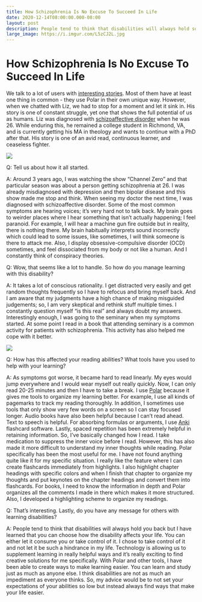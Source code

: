 ```yaml
---
title: How Schizophrenia Is No Excuse To Succeed In Life
date: 2020-12-14T08:00:00.000-08:00
layout: post
description: People tend to think that disabilities will always hold someone back but I have learned that you can choose how the disability will affect your life. You can either let it consume you or take control of it 
large_image: https://i.imgur.com/L5zCJ2L.jpg
---
```


# How Schizophrenia Is No Excuse To Succeed In Life

We talk to a lot of users with <a href="https://getpolarized.io/2020/11/18/How-I-Became-a-Space-Exploration-Enthusiast-in-a-Week.html">interesting stories</a>. Most of them have at least one thing in common - they use Polar in their own unique way. However, when we chatted with Liz, we had to stop for a moment and let it sink in. His story is one of constant struggle, yet one that shows the full potential of us as humans. Liz was diagnosed with <a href="https://www.mayoclinic.org/diseases-conditions/schizoaffective-disorder/symptoms-causes/syc-20354504">schizoaffective disorder</a> when he was 26. While enduring this, he remained a college student in Richmond, VA, and is currently getting his MA in theology and wants to continue with a PhD after that. His story is one of an avid read, continuous learner, and ceaseless fighter.

<img class="img-fluid" src="https://i.imgur.com/vlcr7G8.jpg">

Q: Tell us about how it all started.

A: Around 3 years ago, I was watching the show “Channel Zero” and that particular season was about a person getting schizophrenia at 26. I was already misdiagnosed with depression and then bipolar disease and this show made me stop and think. When seeing my doctor the next time, I was diagnosed with schizoaffective disorder. Some of the most common symptoms are hearing voices; it’s very hard not to talk back. My brain goes to weirder places where I hear something that isn’t actually happening; I feel paranoid. For example, I will hear a machine gun fire outside but in reality, there is nothing there. My brain habitually interprets sound incorrectly which could lead to some issues, like sometimes, I will think someone is there to attack me. Also, I display obsessive-compulsive disorder (OCD) sometimes, and feel dissociated from my body or not like a human. And I constantly think of conspiracy theories.

Q: Wow, that seems like a lot to handle. So how do you manage learning with this disability?

A: It takes a lot of conscious rationality. I get distracted very easily and get random thoughts frequently so I have to refocus and bring myself back. And I am aware that my judgments have a high chance of making misguided judgements; so, I am very skeptical and rethink stuff multiple times. I constantly question myself “is this real” and always doubt my answers. Interestingly enough, I was going to the seminary when my symptoms started. At some point I read in a book that attending seminary is a common activity for patients with schizophrenia. This activity has also helped me cope with it better.

 <img class="img-fluid" src="https://i.imgur.com/wY6n5hN.jpg">

Q: How has this affected your reading abilities? What tools have you used to help with your learning?

A: As symptoms got worse, it became hard to read linearly. My eyes would jump everywhere and I would wear myself out really quickly. Now, I can only read 20-25 minutes and then I have to take a break. I use <a href="https://getpolarized.io/">Polar</a> because it gives me tools to organize my learning better. For example, I use all kinds of pagemarks to track my reading thoroughly. In addition, I sometimes use tools that only show very few words on a screen so I can stay focused longer. Audio books have also been helpful because I can’t read ahead. Text to speech is helpful. For absorbing formulas or arguments, I use <a href="https://getpolarized.io/2020/03/27/17-Tips-For-Using-Anki-While-Studying-From-Home.html">Anki</a> flashcard software. Lastly, spaced repetition has been extremely helpful in retaining information. So, I’ve basically changed how I read. I take medication to suppress the inner voice before I read. However, this has also made it more difficult to understand my inner thoughts while reading. Polar specifically has been the most useful for me. I have not found anything quite like it for my specific situation. I really like the feature where I can create flashcards immediately from highlights. I also highlight chapter headings with specific colors and when I finish that chapter to organize my thoughts and put keynotes on the chapter headings and convert them into flashcards. For books, I need to know the information in depth and Polar organizes all the comments I made in there which makes it more structured. Also, I developed a highlighting scheme to organize my readings.

  
Q: That’s interesting. Lastly, do you have any message for others with learning disabilities?

A: People tend to think that disabilities will always hold you back but I have learned that you can choose how the disability affects your life. You can either let it consume you or take control of it. I chose to take control of it and not let it be such a hindrance in my life. Technology is allowing us to supplement learning in really helpful ways and it’s really exciting to find creative solutions for me specifically. With Polar and other tools, I have been able to create ways to make learning easier. You can learn and study just as much as anyone else. I think disabilities are not as much an impediment as everyone thinks. So, my advice would be to not set your expectations of your abilities so low but instead always find ways that make your life easier.

